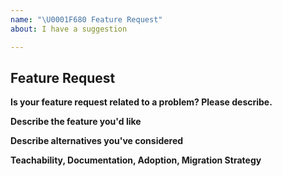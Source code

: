 ```yaml
---
name: "\U0001F680 Feature Request"
about: I have a suggestion

---
```


## Feature Request

**Is your feature request related to a problem? Please describe.**
<!-- A clear and concise description of what the problem is. Ex. I'm always frustrated when [...] -->

**Describe the feature you'd like**
<!-- A clear and concise description of what you want to happen. -->

**Describe alternatives you've considered**
<!-- A clear and concise description of any alternative solutions or features you've considered. -->

**Teachability, Documentation, Adoption, Migration Strategy**
<!-- If you can, explain some scenarios how users might use this, situations it would be helpful in. Any API designs, mockups, or diagrams are also helpful. -->
